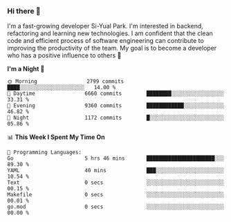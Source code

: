 ### Hi there 👋


I'm a fast-growing developer Si-Yual Park. I'm interested in backend, refactoring and learning new technologies. I am confident that the clean code and efficient process of software engineering can contribute to improving the productivity of the team. My goal is to become a developer who has a positive influence to others 🔭

<!--START_SECTION:waka-->
**I'm a Night 🦉** 

```text
🌞 Morning                2799 commits        ████░░░░░░░░░░░░░░░░░░░░░   14.00 % 
🌆 Daytime                6660 commits        ████████░░░░░░░░░░░░░░░░░   33.31 % 
🌃 Evening                9360 commits        ████████████░░░░░░░░░░░░░   46.82 % 
🌙 Night                  1172 commits        █░░░░░░░░░░░░░░░░░░░░░░░░   05.86 % 
```


📊 **This Week I Spent My Time On** 

```text
💬 Programming Languages: 
Go                       5 hrs 46 mins       ██████████████████████░░░   89.30 % 
YAML                     40 mins             ███░░░░░░░░░░░░░░░░░░░░░░   10.54 % 
Text                     0 secs              ░░░░░░░░░░░░░░░░░░░░░░░░░   00.15 % 
Makefile                 0 secs              ░░░░░░░░░░░░░░░░░░░░░░░░░   00.01 % 
go.mod                   0 secs              ░░░░░░░░░░░░░░░░░░░░░░░░░   00.00 % 
```


<!--END_SECTION:waka-->
